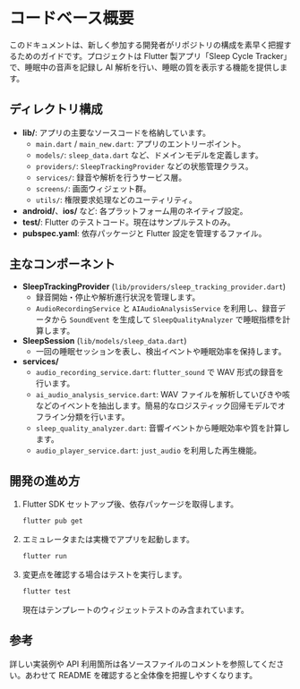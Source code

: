 # コードベース概要

このドキュメントは、新しく参加する開発者がリポジトリの構成を素早く把握するためのガイドです。プロジェクトは Flutter 製アプリ「Sleep Cycle Tracker」で、睡眠中の音声を記録し AI 解析を行い、睡眠の質を表示する機能を提供します。

## ディレクトリ構成

- **lib/**: アプリの主要なソースコードを格納しています。
  - `main.dart` / `main_new.dart`: アプリのエントリーポイント。
  - `models/`: `sleep_data.dart` など、ドメインモデルを定義します。
  - `providers/`: `SleepTrackingProvider` などの状態管理クラス。
  - `services/`: 録音や解析を行うサービス層。
  - `screens/`: 画面ウィジェット群。
  - `utils/`: 権限要求処理などのユーティリティ。
- **android/**、**ios/** など: 各プラットフォーム用のネイティブ設定。
- **test/**: Flutter のテストコード。現在はサンプルテストのみ。
- **pubspec.yaml**: 依存パッケージと Flutter 設定を管理するファイル。

## 主なコンポーネント

- **SleepTrackingProvider** (`lib/providers/sleep_tracking_provider.dart`)
  - 録音開始・停止や解析進行状況を管理します。
  - `AudioRecordingService` と `AIAudioAnalysisService` を利用し、録音データから `SoundEvent` を生成して `SleepQualityAnalyzer` で睡眠指標を計算します。
- **SleepSession** (`lib/models/sleep_data.dart`)
  - 一回の睡眠セッションを表し、検出イベントや睡眠効率を保持します。
- **services/**
  - `audio_recording_service.dart`: `flutter_sound` で WAV 形式の録音を行います。
  - `ai_audio_analysis_service.dart`: WAV ファイルを解析していびきや咳などのイベントを抽出します。簡易的なロジスティック回帰モデルでオフライン分類を行います。
  - `sleep_quality_analyzer.dart`: 音響イベントから睡眠効率や質を計算します。
  - `audio_player_service.dart`: `just_audio` を利用した再生機能。

## 開発の進め方

1. Flutter SDK セットアップ後、依存パッケージを取得します。
   ```bash
   flutter pub get
   ```
2. エミュレータまたは実機でアプリを起動します。
   ```bash
   flutter run
   ```
3. 変更点を確認する場合はテストを実行します。
   ```bash
   flutter test
   ```
   現在はテンプレートのウィジェットテストのみ含まれています。

## 参考

詳しい実装例や API 利用箇所は各ソースファイルのコメントを参照してください。あわせて README を確認すると全体像を把握しやすくなります。
